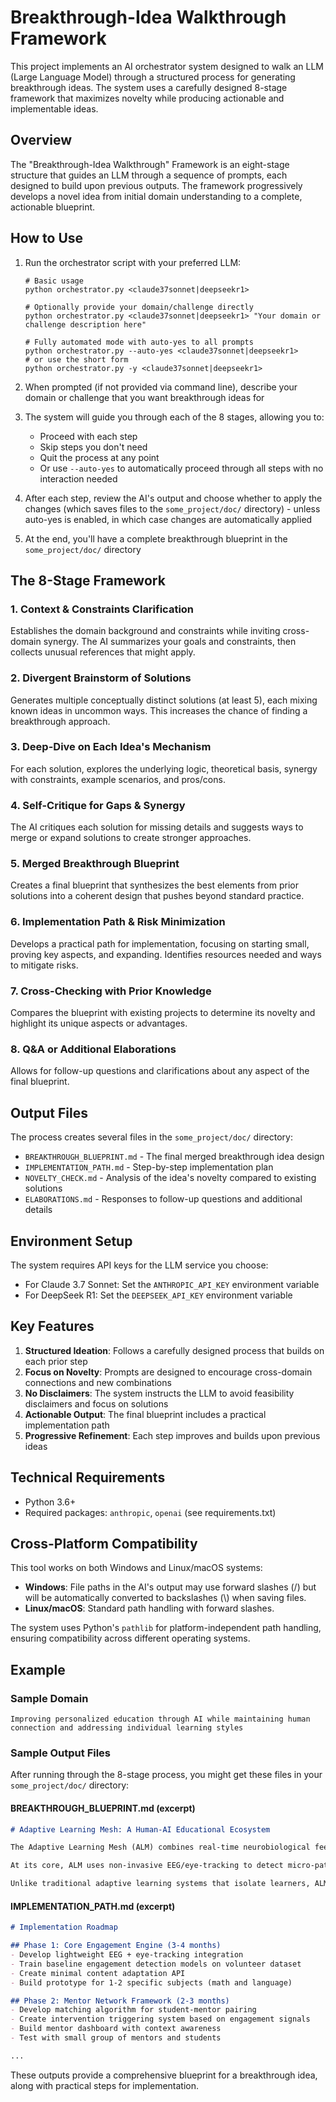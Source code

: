 # Breakthrough-Idea Walkthrough Framework

This project implements an AI orchestrator system designed to walk an LLM (Large Language Model) through a structured process for generating breakthrough ideas. The system uses a carefully designed 8-stage framework that maximizes novelty while producing actionable and implementable ideas.

## Overview

The "Breakthrough-Idea Walkthrough" Framework is an eight-stage structure that guides an LLM through a sequence of prompts, each designed to build upon previous outputs. The framework progressively develops a novel idea from initial domain understanding to a complete, actionable blueprint.

## How to Use

1. Run the orchestrator script with your preferred LLM:
   ```
   # Basic usage
   python orchestrator.py <claude37sonnet|deepseekr1>
   
   # Optionally provide your domain/challenge directly
   python orchestrator.py <claude37sonnet|deepseekr1> "Your domain or challenge description here"
   
   # Fully automated mode with auto-yes to all prompts
   python orchestrator.py --auto-yes <claude37sonnet|deepseekr1>
   # or use the short form
   python orchestrator.py -y <claude37sonnet|deepseekr1>
   ```

2. When prompted (if not provided via command line), describe your domain or challenge that you want breakthrough ideas for
   
3. The system will guide you through each of the 8 stages, allowing you to:
   - Proceed with each step
   - Skip steps you don't need
   - Quit the process at any point
   - Or use `--auto-yes` to automatically proceed through all steps with no interaction needed
   
4. After each step, review the AI's output and choose whether to apply the changes (which saves files to the `some_project/doc/` directory) - unless auto-yes is enabled, in which case changes are automatically applied

5. At the end, you'll have a complete breakthrough blueprint in the `some_project/doc/` directory

## The 8-Stage Framework

### 1. Context & Constraints Clarification
Establishes the domain background and constraints while inviting cross-domain synergy. The AI summarizes your goals and constraints, then collects unusual references that might apply.

### 2. Divergent Brainstorm of Solutions
Generates multiple conceptually distinct solutions (at least 5), each mixing known ideas in uncommon ways. This increases the chance of finding a breakthrough approach.

### 3. Deep-Dive on Each Idea's Mechanism
For each solution, explores the underlying logic, theoretical basis, synergy with constraints, example scenarios, and pros/cons.

### 4. Self-Critique for Gaps & Synergy
The AI critiques each solution for missing details and suggests ways to merge or expand solutions to create stronger approaches.

### 5. Merged Breakthrough Blueprint
Creates a final blueprint that synthesizes the best elements from prior solutions into a coherent design that pushes beyond standard practice.

### 6. Implementation Path & Risk Minimization
Develops a practical path for implementation, focusing on starting small, proving key aspects, and expanding. Identifies resources needed and ways to mitigate risks.

### 7. Cross-Checking with Prior Knowledge
Compares the blueprint with existing projects to determine its novelty and highlight its unique aspects or advantages.

### 8. Q&A or Additional Elaborations
Allows for follow-up questions and clarifications about any aspect of the final blueprint.

## Output Files

The process creates several files in the `some_project/doc/` directory:

- `BREAKTHROUGH_BLUEPRINT.md` - The final merged breakthrough idea design
- `IMPLEMENTATION_PATH.md` - Step-by-step implementation plan
- `NOVELTY_CHECK.md` - Analysis of the idea's novelty compared to existing solutions
- `ELABORATIONS.md` - Responses to follow-up questions and additional details

## Environment Setup

The system requires API keys for the LLM service you choose:

- For Claude 3.7 Sonnet: Set the `ANTHROPIC_API_KEY` environment variable
- For DeepSeek R1: Set the `DEEPSEEK_API_KEY` environment variable

## Key Features

1. **Structured Ideation**: Follows a carefully designed process that builds on each prior step
2. **Focus on Novelty**: Prompts are designed to encourage cross-domain connections and new combinations
3. **No Disclaimers**: The system instructs the LLM to avoid feasibility disclaimers and focus on solutions
4. **Actionable Output**: The final blueprint includes a practical implementation path
5. **Progressive Refinement**: Each step improves and builds upon previous ideas

## Technical Requirements

- Python 3.6+
- Required packages: `anthropic`, `openai` (see requirements.txt)

## Cross-Platform Compatibility

This tool works on both Windows and Linux/macOS systems:

- **Windows**: File paths in the AI's output may use forward slashes (/) but will be automatically converted to backslashes (\\) when saving files.
- **Linux/macOS**: Standard path handling with forward slashes.

The system uses Python's `pathlib` for platform-independent path handling, ensuring compatibility across different operating systems.

## Example

### Sample Domain
```
Improving personalized education through AI while maintaining human connection and addressing individual learning styles
```

### Sample Output Files

After running through the 8-stage process, you might get these files in your `some_project/doc/` directory:

#### BREAKTHROUGH_BLUEPRINT.md (excerpt)
```markdown
# Adaptive Learning Mesh: A Human-AI Educational Ecosystem

The Adaptive Learning Mesh (ALM) combines real-time neurobiological feedback, distributed mentor networks, and anticipatory content shaping to create a personalized education system that enhances rather than replaces human connection.

At its core, ALM uses non-invasive EEG/eye-tracking to detect micro-patterns in student engagement, which feed into a dual-pathway AI system. The first pathway optimizes content delivery and pacing in real-time, while the second pathway connects students with the ideal human mentors at precisely the right intervention points.

Unlike traditional adaptive learning systems that isolate learners, ALM deliberately creates "synchronized learning moments" where students working on similar conceptual challenges are brought together. The system's distributed nature ensures no single AI holds a complete model of any student, preserving privacy while maintaining effectiveness.
```

#### IMPLEMENTATION_PATH.md (excerpt)
```markdown
# Implementation Roadmap

## Phase 1: Core Engagement Engine (3-4 months)
- Develop lightweight EEG + eye-tracking integration
- Train baseline engagement detection models on volunteer dataset
- Create minimal content adaptation API
- Build prototype for 1-2 specific subjects (math and language)

## Phase 2: Mentor Network Framework (2-3 months)
- Develop matching algorithm for student-mentor pairing
- Create intervention triggering system based on engagement signals
- Build mentor dashboard with context awareness
- Test with small group of mentors and students

...
```

These outputs provide a comprehensive blueprint for a breakthrough idea, along with practical steps for implementation.
